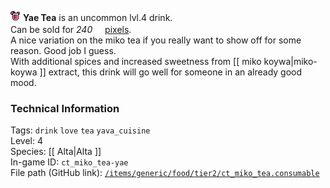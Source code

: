 ![ ](https://raw.githubusercontent.com/Ceterai/Enternia/main/items/generic/food/tier2/ct_miko_tea.png) **Yae Tea** is an uncommon lvl.4 drink.  
Can be sold for *240* <img src="https://starbounder.org/mediawiki/images/2/21/Pixel.png" width="12" height="16"/> [pixels](https://starbounder.org/Pixel).  
A nice variation on the miko tea if you really want to show off for some reason. Good job I guess.  
With additional spices and increased sweetness from [[ miko koywa|miko-koywa ]] extract, this drink will go well for someone in an already good mood.

### Technical Information

Tags: `drink` `love` `tea` `yava_cuisine`  
Level: 4  
Species: [[ Alta|Alta ]]  
In-game ID: `ct_miko_tea-yae`  
File path (GitHub link): [`/items/generic/food/tier2/ct_miko_tea.consumable`](https://github.com/Ceterai/Enternia/blob/main/items/generic/food/tier2/ct_miko_tea.consumable)
